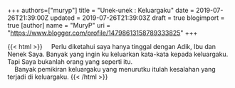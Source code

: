 +++
 authors=["muryp"] 
title = "Unek-unek : Keluargaku"
date = 2019-07-26T21:39:00Z
updated = 2019-07-26T21:39:03Z
draft = true
blogimport = true 
[author]
	name = "MuryP"
	uri = "https://www.blogger.com/profile/14798613158789333825"
+++

 {{< html >}} 
&nbsp; &nbsp; Perlu diketahui saya hanya tinggal dengan Adik, Ibu dan Nenek Saya. Banyak yang ingin ku keluarkan kata-kata kepada keluargaku. Tapi Saya bukanlah orang yang seperti itu.<br />&nbsp; &nbsp; Banyak pemikiran keluargaku yang menurutku itulah kesalahan yang terjadi di keluargaku.
{{< /html >}}
